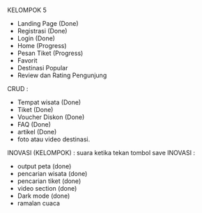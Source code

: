 KELOMPOK 5

- Landing Page (Done)
- Registrasi (Done)
- Login (Done)
- Home (Progress)
- Pesan Tiket (Progress)
- Favorit
- Destinasi Popular
- Review dan Rating Pengunjung

CRUD :
- Tempat wisata (Done)
- Tiket (Done)
- Voucher Diskon (Done)
- FAQ (Done)
- artikel (Done)
- foto atau video destinasi.


INOVASI (KELOMPOK) : suara ketika tekan tombol save
INOVASI :
- output peta (done)
- pencarian wisata (done)
- pencarian tiket (done)
- video section (done)
- Dark mode (done)
- ramalan cuaca
